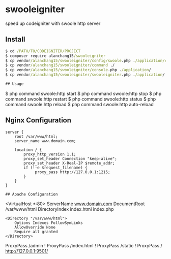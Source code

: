 # swooleigniter
speed up codeigniter with swoole http server

## Install

```cmd
$ cd /PATH/TO/CODEIGNITER/PROJECT
$ composer require alanchang15/swooleigniter
$ cp vendor/alanchang15/swooleigniter/config/swoole.php ./application/config/
$ cp vendor/alanchang15/swooleigniter/command ./
$ cp vendor/alanchang15/swooleigniter/console.php ./application/
$ cp vendor/alanchang15/swooleigniter/swooleigniter.php ./application/

## Usage
```
$ php command swoole:http start
$ php command swoole:http stop
$ php command swoole:http restart
$ php command swoole:http status
$ php command swoole:http reload
$ php command swoole:http auto-reload

## Nginx Configuration
```
server {
    root /var/www/html;
    server_name www.domain.com;

    location / {
        proxy_http_version 1.1;
        proxy_set_header Connection "keep-alive";
        proxy_set_header X-Real-IP $remote_addr;
        if (!-e $request_filename) {
             proxy_pass http://127.0.0.1:1215;
        }
    }
}

## Apache Configuration

```
<VirtualHost *:80>
    ServerName www.domain.com
    DocumentRoot /var/www/html
    DirectoryIndex index.html index.php

    <Directory "/var/www/html">
        Options Indexes FollowSymLinks
        AllowOverride None
        Require all granted
    </Directory>

   ProxyPass /admin !
   ProxyPass /index.html !
   ProxyPass /static !
   ProxyPass / http://127.0.0.1:9501/
</VirtualHost>
